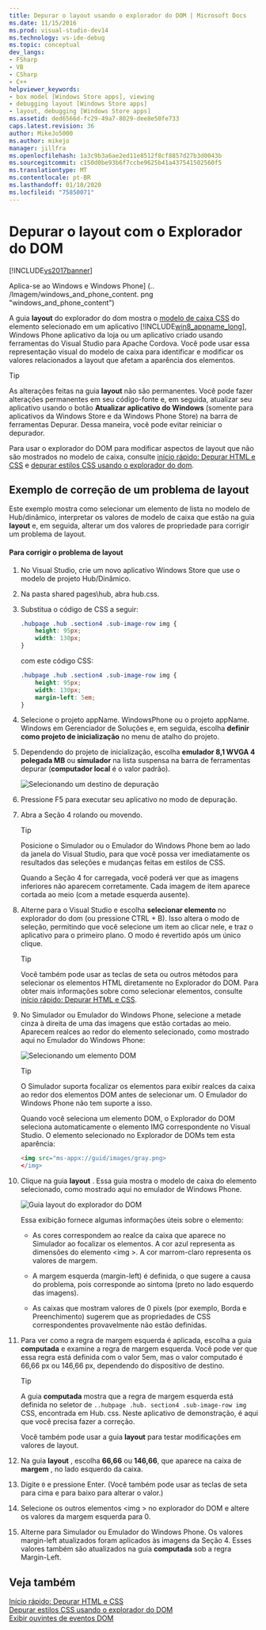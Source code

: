 ```yaml
---
title: Depurar o layout usando o explorador do DOM | Microsoft Docs
ms.date: 11/15/2016
ms.prod: visual-studio-dev14
ms.technology: vs-ide-debug
ms.topic: conceptual
dev_langs:
- FSharp
- VB
- CSharp
- C++
helpviewer_keywords:
- box model [Windows Store apps], viewing
- debugging layout [Windows Store apps]
- layout, debugging [Windows Store apps]
ms.assetid: ded6566d-fc29-49a7-8029-dee8e50fe733
caps.latest.revision: 36
author: MikeJo5000
ms.author: mikejo
manager: jillfra
ms.openlocfilehash: 1a3c9b3a6ae2ed11e8512f8cf8857d27b3d0043b
ms.sourcegitcommit: c150d0be93b6f7ccbe9625b41a437541502560f5
ms.translationtype: MT
ms.contentlocale: pt-BR
ms.lasthandoff: 01/10/2020
ms.locfileid: "75850071"
---
```

# <a name="debug-layout-using-dom-explorer"></a>Depurar o layout com o Explorador do DOM
[!INCLUDE[vs2017banner](../includes/vs2017banner.md)]

Aplica-se ao Windows e Windows Phone] (.. /Imagem/windows_and_phone_content. png "windows_and_phone_content")  
  
 A guia **layout** do explorador do dom mostra o [modelo de caixa CSS](https://www.w3.org/TR/CSS2/box.html) do elemento selecionado em um aplicativo [!INCLUDE[win8_appname_long](../includes/win8-appname-long-md.md)], Windows Phone aplicativo da loja ou um aplicativo criado usando ferramentas do Visual Studio para Apache Cordova. Você pode usar essa representação visual do modelo de caixa para identificar e modificar os valores relacionados a layout que afetam a aparência dos elementos.  
  
> [!TIP]
> As alterações feitas na guia **layout** não são permanentes. Você pode fazer alterações permanentes em seu código-fonte e, em seguida, atualizar seu aplicativo usando o botão **Atualizar aplicativo do Windows** (somente para aplicativos da Windows Store e da Windows Phone Store) na barra de ferramentas Depurar. Dessa maneira, você pode evitar reiniciar o depurador.  
  
 Para usar o explorador do DOM para modificar aspectos de layout que não são mostrados no modelo de caixa, consulte [início rápido: Depurar HTML e CSS](../debugger/quickstart-debug-html-and-css.md) e [depurar estilos CSS usando o explorador do dom](../debugger/debug-css-styles-using-dom-explorer.md).  
  
## <a name="example-of-fixing-a-layout-issue"></a>Exemplo de correção de um problema de layout  
 Este exemplo mostra como selecionar um elemento de lista no modelo de Hub/dinâmico, interpretar os valores de modelo de caixa que estão na guia **layout** e, em seguida, alterar um dos valores de propriedade para corrigir um problema de layout.  
  
#### <a name="to-fix-the-layout-issue"></a>Para corrigir o problema de layout  
  
1. No Visual Studio, crie um novo aplicativo Windows Store que use o modelo de projeto Hub/Dinâmico.  
  
2. Na pasta shared pages\hub, abra hub.css.  
  
3. Substitua o código de CSS a seguir:  
  
    ```css  
    .hubpage .hub .section4 .sub-image-row img {  
        height: 95px;  
        width: 130px;  
    }  
    ```  
  
     com este código CSS:  
  
    ```css  
    .hubpage .hub .section4 .sub-image-row img {  
        height: 95px;  
        width: 130px;  
        margin-left: 5em;  
    }  
    ```  
  
4. Selecione o projeto appName. WindowsPhone ou o projeto appName. Windows em Gerenciador de Soluções e, em seguida, escolha **definir como projeto de inicialização** no menu de atalho do projeto.  
  
5. Dependendo do projeto de inicialização, escolha **emulador 8,1 WVGA 4 polegada MB** ou **simulador** na lista suspensa na barra de ferramentas depurar (**computador local** é o valor padrão).  
  
     ![Selecionando um destino de depuração](../debugger/media/js-dom-debug-target-emu.png "JS_DOM_Debug_Target_Emu")  
  
6. Pressione F5 para executar seu aplicativo no modo de depuração.  
  
7. Abra a Seção 4 rolando ou movendo.  
  
    > [!TIP]
    > Posicione o Simulador ou o Emulador do Windows Phone bem ao lado da janela do Visual Studio, para que você possa ver imediatamente os resultados das seleções e mudanças feitas em estilos de CSS.  
  
     Quando a Seção 4 for carregada, você poderá ver que as imagens inferiores não aparecem corretamente. Cada imagem de item aparece cortada ao meio (com a metade esquerda ausente).  
  
8. Alterne para o Visual Studio e escolha **selecionar elemento** no explorador do dom (ou pressione CTRL + B). Isso altera o modo de seleção, permitindo que você selecione um item ao clicar nele, e traz o aplicativo para o primeiro plano. O modo é revertido após um único clique.  
  
    > [!TIP]
    > Você também pode usar as teclas de seta ou outros métodos para selecionar os elementos HTML diretamente no Explorador do DOM. Para obter mais informações sobre como selecionar elementos, consulte [início rápido: Depurar HTML e CSS](../debugger/quickstart-debug-html-and-css.md).  
  
9. No Simulador ou Emulador do Windows Phone, selecione a metade cinza à direita de uma das imagens que estão cortadas ao meio. Aparecem realces ao redor do elemento selecionado, como mostrado aqui no Emulador do Windows Phone:  
  
     ![Selecionando um elemento DOM](../debugger/media/js-css-layout-select.png "JS_CSS_Layout_Select")  
  
    > [!TIP]
    > O Simulador suporta focalizar os elementos para exibir realces da caixa ao redor dos elementos DOM antes de selecionar um. O Emulador do Windows Phone não tem suporte a isso.  
  
     Quando você seleciona um elemento DOM, o Explorador do DOM seleciona automaticamente o elemento IMG correspondente no Visual Studio. O elemento selecionado no Explorador de DOMs tem esta aparência:  
  
    ```html  
    <img src="ms-appx://guid/images/gray.png>   
    </img>  
    ```  
  
10. Clique na guia **layout** . Essa guia mostra o modelo de caixa do elemento selecionado, como mostrado aqui no emulador de Windows Phone.  
  
     ![Guia layout do explorador do DOM](../debugger/media/js-css-layout.png "JS_CSS_Layout")  
  
     Essa exibição fornece algumas informações úteis sobre o elemento:  
  
    - As cores correspondem ao realce da caixa que aparece no Simulador ao focalizar os elementos. A cor azul representa as dimensões do elemento \<img >. A cor marrom-claro representa os valores de margem.  
  
    - A margem esquerda (margin-left) é definida, o que sugere a causa do problema, pois corresponde ao sintoma (preto no lado esquerdo das imagens).  
  
    - As caixas que mostram valores de 0 pixels (por exemplo, Borda e Preenchimento) sugerem que as propriedades de CSS correspondentes provavelmente não estão definidas.  
  
11. Para ver como a regra de margem esquerda é aplicada, escolha a guia **computada** e examine a regra de margem esquerda. Você pode ver que essa regra está definida com o valor 5em, mas o valor computado é 66,66 px ou 146,66 px, dependendo do dispositivo de destino.  
  
    > [!TIP]
    > A guia **computada** mostra que a regra de margem esquerda está definida no seletor de `..hubpage .hub. section4 .sub-image-row img` CSS, encontrada em Hub. css. Neste aplicativo de demonstração, é aqui que você precisa fazer a correção.  
  
     Você também pode usar a guia **layout** para testar modificações em valores de layout.  
  
12. Na guia **layout** , escolha **66,66** ou **146,66**, que aparece na caixa de **margem** , no lado esquerdo da caixa.  
  
13. Digite `0` e pressione Enter. (Você também pode usar as teclas de seta para cima e para baixo para alterar o valor.)  
  
14. Selecione os outros elementos \<img > no explorador do DOM e altere os valores da margem esquerda para 0.  
  
15. Alterne para Simulador ou Emulador do Windows Phone. Os valores margin-left atualizados foram aplicados às imagens da Seção 4. Esses valores também são atualizados na guia **computada** sob a regra Margin-Left.  
  
## <a name="see-also"></a>Veja também  
 [Início rápido: Depurar HTML e CSS](../debugger/quickstart-debug-html-and-css.md)   
 [Depurar estilos CSS usando o explorador do DOM](../debugger/debug-css-styles-using-dom-explorer.md)   
 [Exibir ouvintes de eventos DOM](../debugger/view-dom-event-listeners.md)
